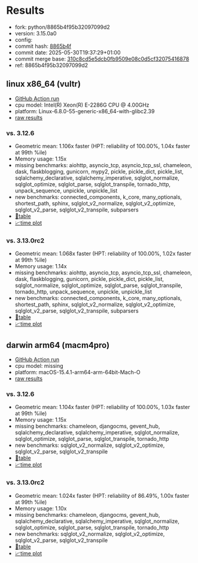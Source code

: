 # Results

- fork: python/8865b4f95b32097099d2
- version: 3.15.0a0
- config: 
- commit hash: [8865b4f](https://github.com/python/cpython/commit/8865b4f)
- commit date: 2025-05-30T19:37:29+01:00
- commit merge base: [310c8cd5e5dcb0fb9509e08c0d5cf32075416878](https://github.com/python/cpython/commit/310c8cd5e5dcb0fb9509e08c0d5cf32075416878)
- ref: 8865b4f95b32097099d2

## linux x86_64 (vultr)

- [GitHub Action run](https://github.com/facebookexperimental/free-threading-benchmarking/actions/runs/15358142265)
- cpu model: Intel(R) Xeon(R) E-2286G CPU @ 4.00GHz
- platform: Linux-6.8.0-55-generic-x86_64-with-glibc2.39
- [raw results](bm-20250530-vultr-x86_64-python-8865b4f95b32097099d2-3.15.0a0-8865b4f.json)

### vs. 3.12.6

- Geometric mean: 1.106x faster (HPT: reliability of 100.00%, 1.04x faster at 99th %ile)
- Memory usage: 1.15x
- missing benchmarks: aiohttp, asyncio_tcp, asyncio_tcp_ssl, chameleon, dask, flaskblogging, gunicorn, mypy2, pickle, pickle_dict, pickle_list, sqlalchemy_declarative, sqlalchemy_imperative, sqlglot_normalize, sqlglot_optimize, sqlglot_parse, sqlglot_transpile, tornado_http, unpack_sequence, unpickle, unpickle_list
- new benchmarks: connected_components, k_core, many_optionals, shortest_path, sphinx, sqlglot_v2_normalize, sqlglot_v2_optimize, sqlglot_v2_parse, sqlglot_v2_transpile, subparsers
- [📄table](bm-20250530-vultr-x86_64-python-8865b4f95b32097099d2-3.15.0a0-8865b4f-vs-3.12.6.md)
- [📈time plot](bm-20250530-vultr-x86_64-python-8865b4f95b32097099d2-3.15.0a0-8865b4f-vs-3.12.6.svg)

### vs. 3.13.0rc2

- Geometric mean: 1.068x faster (HPT: reliability of 100.00%, 1.02x faster at 99th %ile)
- Memory usage: 1.14x
- missing benchmarks: aiohttp, asyncio_tcp, asyncio_tcp_ssl, chameleon, dask, flaskblogging, gunicorn, pickle, pickle_dict, pickle_list, sqlglot_normalize, sqlglot_optimize, sqlglot_parse, sqlglot_transpile, tornado_http, unpack_sequence, unpickle, unpickle_list
- new benchmarks: connected_components, k_core, many_optionals, shortest_path, sphinx, sqlglot_v2_normalize, sqlglot_v2_optimize, sqlglot_v2_parse, sqlglot_v2_transpile, subparsers
- [📄table](bm-20250530-vultr-x86_64-python-8865b4f95b32097099d2-3.15.0a0-8865b4f-vs-3.13.0rc2.md)
- [📈time plot](bm-20250530-vultr-x86_64-python-8865b4f95b32097099d2-3.15.0a0-8865b4f-vs-3.13.0rc2.svg)

## darwin arm64 (macm4pro)

- [GitHub Action run](https://github.com/facebookexperimental/free-threading-benchmarking/actions/runs/15358142265)
- cpu model: missing
- platform: macOS-15.4.1-arm64-arm-64bit-Mach-O
- [raw results](bm-20250530-macm4pro-arm64-python-8865b4f95b32097099d2-3.15.0a0-8865b4f.json)

### vs. 3.12.6

- Geometric mean: 1.104x faster (HPT: reliability of 100.00%, 1.03x faster at 99th %ile)
- Memory usage: 1.15x
- missing benchmarks: chameleon, djangocms, gevent_hub, sqlalchemy_declarative, sqlalchemy_imperative, sqlglot_normalize, sqlglot_optimize, sqlglot_parse, sqlglot_transpile, tornado_http
- new benchmarks: sqlglot_v2_normalize, sqlglot_v2_optimize, sqlglot_v2_parse, sqlglot_v2_transpile
- [📄table](bm-20250530-macm4pro-arm64-python-8865b4f95b32097099d2-3.15.0a0-8865b4f-vs-3.12.6.md)
- [📈time plot](bm-20250530-macm4pro-arm64-python-8865b4f95b32097099d2-3.15.0a0-8865b4f-vs-3.12.6.svg)

### vs. 3.13.0rc2

- Geometric mean: 1.024x faster (HPT: reliability of 86.49%, 1.00x faster at 99th %ile)
- Memory usage: 1.10x
- missing benchmarks: chameleon, djangocms, gevent_hub, sqlalchemy_declarative, sqlalchemy_imperative, sqlglot_normalize, sqlglot_optimize, sqlglot_parse, sqlglot_transpile, tornado_http
- new benchmarks: sqlglot_v2_normalize, sqlglot_v2_optimize, sqlglot_v2_parse, sqlglot_v2_transpile
- [📄table](bm-20250530-macm4pro-arm64-python-8865b4f95b32097099d2-3.15.0a0-8865b4f-vs-3.13.0rc2.md)
- [📈time plot](bm-20250530-macm4pro-arm64-python-8865b4f95b32097099d2-3.15.0a0-8865b4f-vs-3.13.0rc2.svg)

